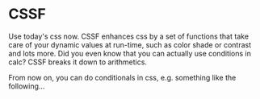 # CSSF

Use today's css now. CSSF enhances css by a set of functions that take care of your dynamic values at run-time, such as color shade or contrast and lots more. Did you even know that you can actually use conditions in calc? CSSF breaks it down to arithmetics. 

From now on, you can do conditionals in css, e.g. something like the following...

